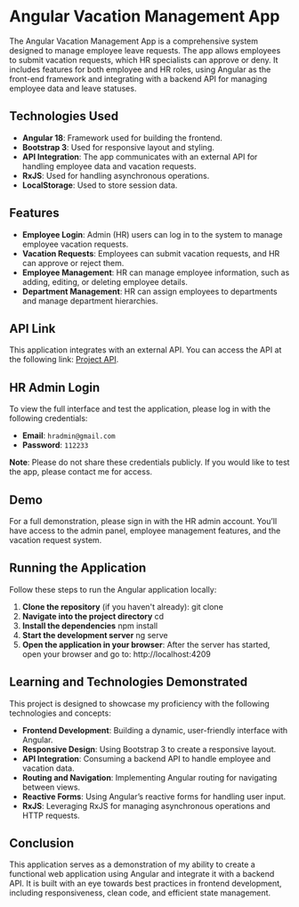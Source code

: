 # Angular Vacation Management App

The Angular Vacation Management App is a comprehensive system designed to manage employee leave requests. The app allows employees to submit vacation requests, which HR specialists can approve or deny. It includes features for both employee and HR roles, using Angular as the front-end framework and integrating with a backend API for managing employee data and leave statuses.

## Technologies Used

- **Angular 18**: Framework used for building the frontend.
- **Bootstrap 3**: Used for responsive layout and styling.
- **API Integration**: The app communicates with an external API for handling employee data and vacation requests.
- **RxJS**: Used for handling asynchronous operations.
- **LocalStorage**: Used to store session data.

## Features

- **Employee Login**: Admin (HR) users can log in to the system to manage employee vacation requests.
- **Vacation Requests**: Employees can submit vacation requests, and HR can approve or reject them.
- **Employee Management**: HR can manage employee information, such as adding, editing, or deleting employee details.
- **Department Management**: HR can assign employees to departments and manage department hierarchies.

## API Link

This application integrates with an external API. You can access the API at the following link: [Project API](https://projectapi.gerasim.in/index.html).

## HR Admin Login

To view the full interface and test the application, please log in with the following credentials:

- **Email**: `hradmin@gmail.com`
- **Password**: `112233`

**Note**: Please do not share these credentials publicly. If you would like to test the app, please contact me for access.

## Demo

For a full demonstration, please sign in with the HR admin account. You’ll have access to the admin panel, employee management features, and the vacation request system.

## Running the Application

Follow these steps to run the Angular application locally:

1. **Clone the repository** (if you haven't already):
   git clone <repository-url>
2. **Navigate into the project directory**
   cd <project-directory>
3. **Install the dependencies**
   npm install
4. **Start the development server**
   ng serve
5. **Open the application in your browser**: After the server has started, open your browser and go to:
   http://localhost:4209
## Learning and Technologies Demonstrated

This project is designed to showcase my proficiency with the following technologies and concepts:

- **Frontend Development**: Building a dynamic, user-friendly interface with Angular.
- **Responsive Design**: Using Bootstrap 3 to create a responsive layout.
- **API Integration**: Consuming a backend API to handle employee and vacation data.
- **Routing and Navigation**: Implementing Angular routing for navigating between views.
- **Reactive Forms**: Using Angular’s reactive forms for handling user input.
- **RxJS**: Leveraging RxJS for managing asynchronous operations and HTTP requests.

## Conclusion

This application serves as a demonstration of my ability to create a functional web application using Angular and integrate it with a backend API. It is built with an eye towards best practices in frontend development, including responsiveness, clean code, and efficient state management.
